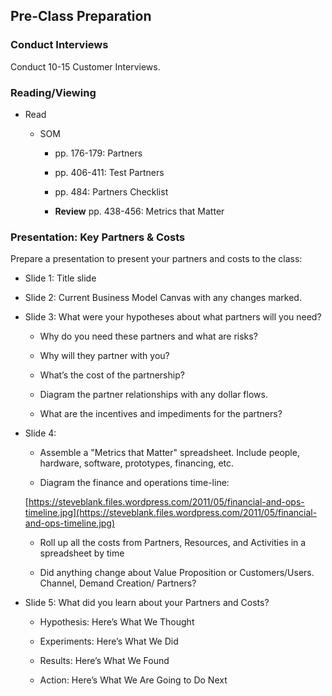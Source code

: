 ## Pre-Class Preparation

### Conduct Interviews

Conduct 10-15 Customer Interviews.

### Reading/Viewing

* Read

    * SOM

        * pp. 176-179: Partners

        * pp. 406-411: Test Partners

        * pp. 484: Partners Checklist

        * **Review** pp. 438-456: Metrics that Matter

### Presentation: Key Partners & Costs

Prepare a presentation to present your partners and costs to the class:

* Slide 1: Title slide

* Slide 2: Current Business Model Canvas with any changes marked.

* Slide 3: What were your hypotheses about what partners will you need?

    * Why do you need these partners and what are risks?

    * Why will they partner with you?

    * What’s the cost of the partnership?

    * Diagram the partner relationships with any dollar flows.

    * What are the incentives and impediments for the partners?

* Slide 4: 

    * Assemble a "Metrics that Matter" spreadsheet. Include people, hardware, software, prototypes, financing, etc.

    * Diagram the finance and operations time-line:

    [https://steveblank.files.wordpress.com/2011/05/financial-and-ops-timeline.jpg](https://steveblank.files.wordpress.com/2011/05/financial-and-ops-timeline.jpg)

    * Roll up all the costs from Partners, Resources, and Activities in a spreadsheet by time

    * Did anything change about Value Proposition or Customers/Users. Channel, Demand Creation/ Partners?

* Slide 5: What did you learn about your Partners and Costs?

    * Hypothesis: Here’s What We Thought

    * Experiments: Here’s What We Did

    * Results: Here’s What We Found

    * Action: Here’s What We Are Going to Do Next